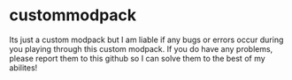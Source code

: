 # custommodpack
Its just a custom modpack but I am liable if any bugs or errors occur during you playing through this custom modpack. If you do have any problems, please report them to this github so I can solve them to the best of my abilites!
